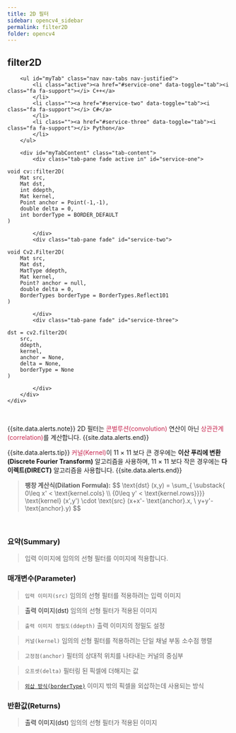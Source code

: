 ```yaml
---
title: 2D 필터
sidebar: opencv4_sidebar
permalink: filter2D
folder: opencv4
---
```


<div class="row">
    <div class="col-lg-12">
        <h2 class="page-header">filter2D</h2>
    </div>
    <div class="col-lg-12">

        <ul id="myTab" class="nav nav-tabs nav-justified">
            <li class="active"><a href="#service-one" data-toggle="tab"><i class="fa fa-support"></i> C++</a>
            </li>
            <li class=""><a href="#service-two" data-toggle="tab"><i class="fa fa-support"></i> C#</a>
            </li>
            <li class=""><a href="#service-three" data-toggle="tab"><i class="fa fa-support"></i> Python</a>
            </li>
        </ul>

        <div id="myTabContent" class="tab-content">
            <div class="tab-pane fade active in" id="service-one">
<pre class="prettyprint"><code class="language-cpp">void cv::filter2D(
    Mat src,
    Mat dst,
    int ddepth,
    Mat kernel,
    Point anchor = Point(-1,-1),
    double delta = 0,
    int borderType = BORDER_DEFAULT 
)</code></pre>
            </div>
            <div class="tab-pane fade" id="service-two">
<pre class="prettyprint"><code class="language-cs">void Cv2.Filter2D(
    Mat src,
    Mat dst,
    MatType ddepth,
    Mat kernel,
    Point? anchor = null,
    double delta = 0,
    BorderTypes borderType = BorderTypes.Reflect101
)</code></pre>
            </div>
            <div class="tab-pane fade" id="service-three">
<pre class="prettyprint"><code class="language-py">dst = cv2.filter2D(
    src,
    ddepth,
    kernel,
    anchor = None,
    delta = None,
    borderType = None
)</code></pre>
            </div>
        </div>
    </div>
</div>

<br>

{{site.data.alerts.note}}
2D 필터는 <font color="#c7254e">콘벌루션(convolution)</font> 연산이 아닌 <font color="#c7254e">상관관계(correlation)</font>를 계산합니다.
{{site.data.alerts.end}}

{{site.data.alerts.tip}}
<font color="#c7254e">커널(Kernel)</font>이 11 × 11 보다 큰 경우에는 <b>이산 푸리에 변환(Discrete Fourier Transform)</b> 알고리즘을 사용하며, 11 × 11 보다 작은 경우에는 <b>다이렉트(DIRECT)</b> 알고리즘을 사용합니다.
{{site.data.alerts.end}}

<blockquote class="formula">
<b>팽창 계산식(Dilation Formula):</b>
$$ \text{dst} (x,y) = \sum_{ \substack{ 0\leq x' < \text{kernel.cols} \\ {0\leq y' < \text{kernel.rows}}}} \text{kernel} (x',y') \cdot \text{src} (x+x'- \text{anchor}.x, \ y+y'- \text{anchor}.y) $$
</blockquote>

<br>

### 요약(Summary)

> 입력 이미지에 임의의 선형 필터를 이미지에 적용합니다.

### 매개변수(Parameter)

> `입력 이미지(src)` 임의의 선형 필터를 적용하려는 입력 이미지

> <a data-toggle="tooltip" data-original-title="{{site.data.glossary.only_C_CS}}">출력 이미지(dst)</a> 임의의 선형 필터가 적용된 이미지

> `출력 이미지 정밀도(ddepth)` 출력 이미지의 정밀도 설정

> `커널(kernel)` 임의의 선형 필터를 적용하려는 단일 채널 부동 소수점 행렬

> `고정점(anchor)` 필터의 상대적 위치를 나타내는 커널의 중심부

> `오프셋(delta)` 필터링 된 픽셀에 더해지는 값

> [`외삽 방식(borderType)`](BorderTypes) 이미지 밖의 픽셀을 외삽하는데 사용되는 방식

### 반환값(Returns)

> <a data-toggle="tooltip" data-original-title="{{site.data.glossary.only_Python}}">출력 이미지(dst)</a> 임의의 선형 필터가 적용된 이미지